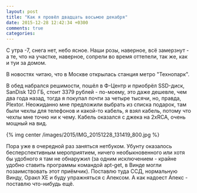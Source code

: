 ```yaml
---
layout: post
title: "Как я провёл двадцать восьмое декабря"
date: 2015-12-28 12:42:34 +0300
comments: true
categories: 
---
```

С утра -7, снега нет, небо ясное. Наши розы, наверное, всё замерзнут - а те, что на участке, наверное, сопрели во время оттепели, так же, как и туи за домом.

В новостях читаю, что в Москве открылась станция метро "Технопарк".

В обед набрался решимости, пошёл в Ф-Центр и приобрёл SSD-диск, SanDisk 120 ГБ, стоит 3379 рублей - по-моему, это даже дешевле, чем два года назад, тогда я покупал почти за четыре тысячи, но, правда, Plextor. Неожиданно мне предложили выбрать из списка подарок, там были чехлы для телефонов и какой-то кабель, я взял кабель, потому что чехлы мне точно ни к чему. Кабель оказался с джека на 2xRCA, очень мощный на вид. 

{% img center /images/2015/IMG_20151228_131419_800.jpg %}

Пора уже в очередной раз заняться нетбуком. Убунту оказалось бесперспективным мероприятием, ничего необыкновенного или хотя бы удобного я там не обнаружил (за одним исключением - крайне удобно ставить программы командой apt-get, в Винде могли позаимствовать этот приёмчик). Поставлю туда ССД, нормальную Винду, Оракл ХЕ и буду упражняться с Апексом. А как надоест Апекс - поставлю что-нибудь ещё. 
